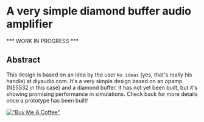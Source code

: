 # A very simple diamond buffer audio amplifier

*** WORK IN PROGRESS ***

## Abstract
This design is based on an idea by the user `No ideas` (yes, that's really his handle) at diyaudio.com. It's a very simple design based 
on an opamp (NE5532 in this case) and a diamond buffer. It has not yet been built, but it's showing promising performance in simulations. 
Check back for more details once a prototype has been built!

[!["Buy Me A Coffee"](https://www.buymeacoffee.com/assets/img/custom_images/orange_img.png)](https://www.buymeacoffee.com/prydin)
